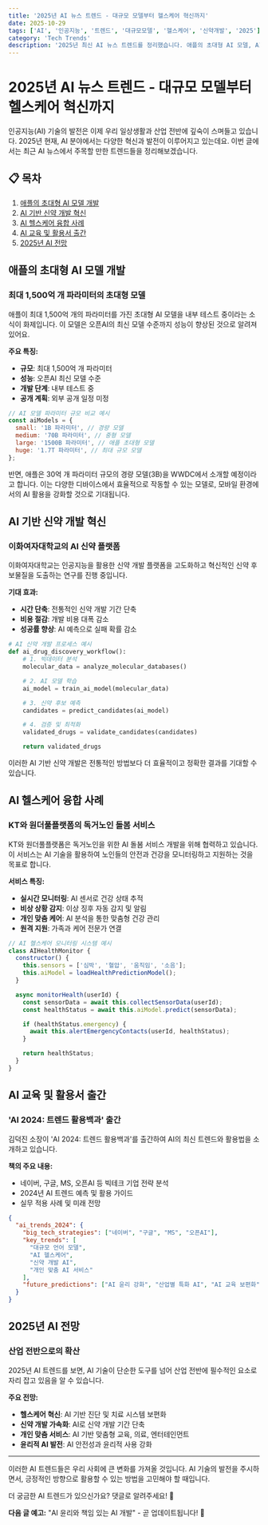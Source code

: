 ```yaml
---
title: '2025년 AI 뉴스 트렌드 - 대규모 모델부터 헬스케어 혁신까지'
date: 2025-10-29
tags: ['AI', '인공지능', '트렌드', '대규모모델', '헬스케어', '신약개발', '2025']
category: 'Tech Trends'
description: '2025년 최신 AI 뉴스 트렌드를 정리했습니다. 애플의 초대형 AI 모델, AI 신약 개발, 헬스케어 혁신까지 다양한 분야의 발전 동향을 살펴보세요.'
---
```


# 2025년 AI 뉴스 트렌드 - 대규모 모델부터 헬스케어 혁신까지

인공지능(AI) 기술의 발전은 이제 우리 일상생활과 산업 전반에 깊숙이 스며들고 있습니다. 2025년 현재, AI 분야에서는 다양한 혁신과 발전이 이루어지고 있는데요. 이번 글에서는 최근 AI 뉴스에서 주목할 만한 트렌드들을 정리해보겠습니다.

## 📋 목차

1. [애플의 초대형 AI 모델 개발](#애플의-초대형-ai-모델-개발)
2. [AI 기반 신약 개발 혁신](#ai-기반-신약-개발-혁신)
3. [AI 헬스케어 융합 사례](#ai-헬스케어-융합-사례)
4. [AI 교육 및 활용서 출간](#ai-교육-및-활용서-출간)
5. [2025년 AI 전망](#2025년-ai-전망)

## 애플의 초대형 AI 모델 개발

### 최대 1,500억 개 파라미터의 초대형 모델

애플이 최대 1,500억 개의 파라미터를 가진 초대형 AI 모델을 내부 테스트 중이라는 소식이 화제입니다. 이 모델은 오픈AI의 최신 모델 수준까지 성능이 향상된 것으로 알려져 있어요.

**주요 특징:**

- **규모**: 최대 1,500억 개 파라미터
- **성능**: 오픈AI 최신 모델 수준
- **개발 단계**: 내부 테스트 중
- **공개 계획**: 외부 공개 일정 미정

```javascript
// AI 모델 파라미터 규모 비교 예시
const aiModels = {
  small: '1B 파라미터', // 경량 모델
  medium: '70B 파라미터', // 중형 모델
  large: '1500B 파라미터', // 애플 초대형 모델
  huge: '1.7T 파라미터', // 최대 규모 모델
};
```

반면, 애플은 30억 개 파라미터 규모의 경량 모델(3B)을 WWDC에서 소개할 예정이라고 합니다. 이는 다양한 디바이스에서 효율적으로 작동할 수 있는 모델로, 모바일 환경에서의 AI 활용을 강화할 것으로 기대됩니다.

## AI 기반 신약 개발 혁신

### 이화여자대학교의 AI 신약 플랫폼

이화여자대학교는 인공지능을 활용한 신약 개발 플랫폼을 고도화하고 혁신적인 신약 후보물질을 도출하는 연구를 진행 중입니다.

**기대 효과:**

- **시간 단축**: 전통적인 신약 개발 기간 단축
- **비용 절감**: 개발 비용 대폭 감소
- **성공률 향상**: AI 예측으로 실패 확률 감소

```python
# AI 신약 개발 프로세스 예시
def ai_drug_discovery_workflow():
    # 1. 빅데이터 분석
    molecular_data = analyze_molecular_databases()

    # 2. AI 모델 학습
    ai_model = train_ai_model(molecular_data)

    # 3. 신약 후보 예측
    candidates = predict_candidates(ai_model)

    # 4. 검증 및 최적화
    validated_drugs = validate_candidates(candidates)

    return validated_drugs
```

이러한 AI 기반 신약 개발은 전통적인 방법보다 더 효율적이고 정확한 결과를 기대할 수 있습니다.

## AI 헬스케어 융합 사례

### KT와 원더풀플랫폼의 독거노인 돌봄 서비스

KT와 원더풀플랫폼은 독거노인을 위한 AI 돌봄 서비스 개발을 위해 협력하고 있습니다. 이 서비스는 AI 기술을 활용하여 노인들의 안전과 건강을 모니터링하고 지원하는 것을 목표로 합니다.

**서비스 특징:**

- **실시간 모니터링**: AI 센서로 건강 상태 추적
- **비상 상황 감지**: 이상 징후 자동 감지 및 알림
- **개인 맞춤 케어**: AI 분석을 통한 맞춤형 건강 관리
- **원격 지원**: 가족과 케어 전문가 연결

```javascript
// AI 헬스케어 모니터링 시스템 예시
class AIHealthMonitor {
  constructor() {
    this.sensors = ['심박', '혈압', '움직임', '소음'];
    this.aiModel = loadHealthPredictionModel();
  }

  async monitorHealth(userId) {
    const sensorData = await this.collectSensorData(userId);
    const healthStatus = await this.aiModel.predict(sensorData);

    if (healthStatus.emergency) {
      await this.alertEmergencyContacts(userId, healthStatus);
    }

    return healthStatus;
  }
}
```

## AI 교육 및 활용서 출간

### 'AI 2024: 트렌드 활용백과' 출간

김덕진 소장이 'AI 2024: 트렌드 활용백과'를 출간하여 AI의 최신 트렌드와 활용법을 소개하고 있습니다.

**책의 주요 내용:**

- 네이버, 구글, MS, 오픈AI 등 빅테크 기업 전략 분석
- 2024년 AI 트렌드 예측 및 활용 가이드
- 실무 적용 사례 및 미래 전망

```json
{
  "ai_trends_2024": {
    "big_tech_strategies": ["네이버", "구글", "MS", "오픈AI"],
    "key_trends": [
      "대규모 언어 모델",
      "AI 헬스케어",
      "신약 개발 AI",
      "개인 맞춤 AI 서비스"
    ],
    "future_predictions": ["AI 윤리 강화", "산업별 특화 AI", "AI 교육 보편화"]
  }
}
```

## 2025년 AI 전망

### 산업 전반으로의 확산

2025년 AI 트렌드를 보면, AI 기술이 단순한 도구를 넘어 산업 전반에 필수적인 요소로 자리 잡고 있음을 알 수 있습니다.

**주요 전망:**

- **헬스케어 혁신**: AI 기반 진단 및 치료 시스템 보편화
- **신약 개발 가속화**: AI로 신약 개발 기간 단축
- **개인 맞춤 서비스**: AI 기반 맞춤형 교육, 의료, 엔터테인먼트
- **윤리적 AI 발전**: AI 안전성과 윤리적 사용 강화

---

이러한 AI 트렌드들은 우리 사회에 큰 변화를 가져올 것입니다. AI 기술의 발전을 주시하면서, 긍정적인 방향으로 활용할 수 있는 방법을 고민해야 할 때입니다.

더 궁금한 AI 트렌드가 있으신가요? 댓글로 알려주세요! 💬

**다음 글 예고:** "AI 윤리와 책임 있는 AI 개발" - 곧 업데이트됩니다! 🤖
